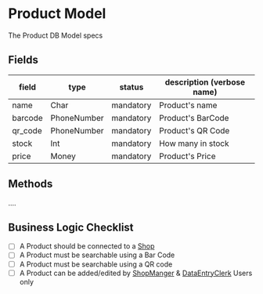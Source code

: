 # Product Model

The Product DB Model specs

## Fields

| field   | type        | status    | description (verbose name) |
| ------- | ----------- | --------- | -------------------------- |
| name    | Char        | mandatory | Product's name             |
| barcode | PhoneNumber | mandatory | Product's BarCode          |
| qr_code | PhoneNumber | mandatory | Product's QR Code          |
| stock   | Int         | mandatory | How many in stock          |
| price   | Money       | mandatory | Product's Price            |

## Methods

....

## Business Logic Checklist

- [ ] A Product should be connected to a [Shop](hop.md)
- [ ] A Product must be searchable using a Bar Code
- [ ] A Product must be searchable using a QR code
- [ ] A Product can be added/edited by [ShopManger](shop_manager.md) & [DataEntryClerk](data_entry_clerk.md) Users only
